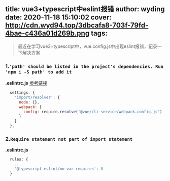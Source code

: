 title: vue3+typescript中eslint报错
author: wyding
date: 2020-11-18 15:10:02
cover:
  http://cdn.wyd94.top/3dbcafa8-703f-79fd-4bae-c436a01d269b.png
tags:
---
> 最近在学习vue3+typescript中，vue.config.js中出现eslint报错，记录一下解决方案

<!-- more -->
### 1.`'path' should be listed in the project's dependencies. Run 'npm i -S path' to add it`

**.eslintrc.js** [参考链接](https://github.com/benmosher/eslint-plugin-import/issues/1396#issuecomment-511007063)
```js
  settings: { 
    'import/resolver': {
      node: {},
      webpack: { 
        config: require.resolve('@vue/cli-service/webpack.config.js') 
      }
    }
  },
```

### 2.`Require statement not part of import statement`

**.eslintrc.js**
```js
  rules: {
    ...
    '@typescript-eslint/no-var-requires': 0
  }
```